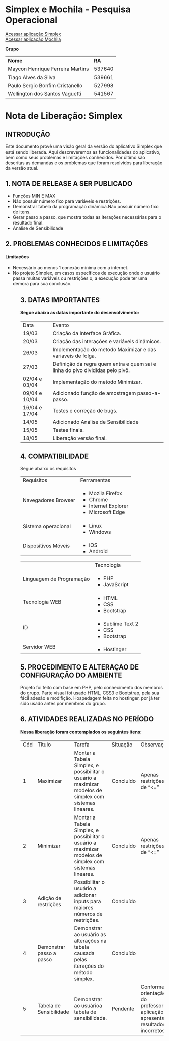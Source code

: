 # Simplex e Mochila - Pesquisa Operacional

<a href="http://simplex-bsi.16mb.com"/>Acessar aplicação Simplex</a>
<br/>
<a href="http://simplex-bsi.16mb.com/mochila.html"/>Acessar aplicação Mochila</a>

<strong>Grupo</strong>

<table style="width:100%">
  <tr>
    <td><strong>Nome</strong></td>
    <td><strong>RA</strong></td> 
  </tr>
  <tr>
    <td>Maycon Henrique Ferreira Martins</td>
    <td>537640</td> 
  </tr>
   <tr>
    <td>Tiago Alves da Silva</td>
    <td>539661</td> 
  </tr>
  <tr>
    <td>Paulo Sergio Bonfim Cristanello</td>
    <td>527998</td> 
  </tr>
  <tr>
    <td>Wellington dos Santos Vaguetti</td>
    <td>541567</td> 
  </tr>
</table>

<h1>Nota de Liberação: Simplex</h1>

<h2>INTRODUÇÃO</h2>

<p>Este documento provê uma visão geral da versão do aplicativo Simplex que está sendo liberada. Aqui descreveremos as funcionalidades do aplicativo, bem como seus problemas e limitações conhecidos. Por último são descritas as demandas e os problemas que foram resolvidos para liberação da versão atual.</p>

<h2>1. NOTA DE RELEASE A SER PUBLICADO</h2>

<ul> 
  <li>Funções MIN E MAX</li>
  <li>Não possuir número fixo para variáveis e restrições.</li>
  <li>Demonstrar tabela da programação dinâmica.Não possuir número fixo de itens.</li>
  <li>Gerar passo a passo, que mostra todas as iterações necessárias para o resultado final.</li>
  <li>Análise de Sensibilidade
</ul>

<h2>2. PROBLEMAS CONHECIDOS E LIMITAÇÕES</h2>

<h4>Limitações</h4>

<ul>
  <li>Necessário ao menos 1 conexão mínima com a internet.</li>
  <li>No projeto Simplex, em casos específicos de execução onde o usuário passa muitas variáveis ou restrições o, a execução pode ter uma demora para sua conclusão.</li>
<ul>

<h2>3. DATAS IMPORTANTES</h2>

<h4>Segue abaixo as datas importante do desenvolvimento:</h4>

<table style="width:100%">
<tr>
    <td>Data</td>
    <td>Evento</td> 
  </tr>
  <tr>
    <td>19/03</td>
    <td>Criação da Interface Gráfica.</td> 
  </tr>
  <tr>
    <td>20/03</td>
    <td>Criação das interações e variáveis dinâmicos.</td> 
  </tr>
  <tr>
    <td>26/03</td>
    <td>Implementação do metodo Maximizar e das variaveis de folga.</td> 
  </tr>
  <tr>
    <td>27/03</td>
    <td>Definição da regra quem entra e quem sai e linha do pivo divididas pelo pivô.</td> 
  </tr>
  <tr>
    <td>02/04 e 03/04</td>
    <td>Implementação do metodo Minimizar.</td> 
  </tr>
  <tr>
    <td>09/04 e 10/04</td>
    <td>Adicionado função de amostragem passo-a-passo.</td> 
  </tr>
  <tr>
    <td>16/04 e 17/04</td>
    <td>Testes e correção de bugs.</td> 
  </tr>
  <tr>
    <td>14/05</td>
    <td>Adicionado Análise de Sensibilidade</td> 
  </tr>
    <tr>
    <td>15/05</td>
    <td>Testes finais.</td> 
  </tr>
  <tr>
    <td>18/05</td>
    <td>Liberação versão final.</td> 
  </tr>
</table>

<h2>4. COMPATIBILIDADE</h2>

<p>Segue abaixo os requisitos</p>

<table style="width:100%">
  <tr>
    <td>Requisitos</td>
    <td>Ferramentas</td> 
  </tr>
  <tr>
    <td>Navegadores Browser</td>
    <td>
    	<ul>
    	  <li>Mozila Firefox</li>
        <li>Chrome</li>
        <li>Internet Explorer</li>
        <li>Microsoft Edge</li>
    	</ul>
  </tr>
  <tr>
    <td>Sistema operacional</td>
    <td>
      <ul>
    	  <li>Linux</li>
        <li>Windows</li>
    	</ul>
    </td> 
  </tr>
  <tr>
    <td>Dispositivos Móveis</td>
    <td>
      <ul>
    	  <li>iOS</li>
        <li>Android</li>
    	</ul>
    </td>
</table>

<table style="width:100%">
  <tr>
    <td> </td>
    <td>Tecnologia</td> 
  </tr>
  <tr>
    <td>Linguagem de Programação</td>
    <td>
    	<ul>
    	  <li>PHP</li>
        <li>JavaScript</li>
    	</ul>
    </td>
  </tr>
<tr>
    <tr>
    <td>Tecnologia WEB</td>
    <td>
    	<ul>
    	  <li>HTML</li>
        <li>CSS</li>
        <li>Bootstrap</li>
    	</ul>
    </td>
  </tr>
<tr>
    <td>ID</td>
    <td>
    	<ul>
    	  <li>Sublime Text 2</li>
        <li>CSS</li>
        <li>Bootstrap</li>
    	</ul>
    </td>
  </tr>
<tr>
    <td>Servidor WEB</td>
    <td>
    	<ul>
    	  <li>Hostinger</li>
    	</ul>
    </td>
</tr>
</table>

<h2>5. PROCEDIMENTO E ALTERAÇAO DE CONFIGURAÇÃO DO AMBIENTE</h2>

<p>Projeto foi feito com base em PHP, pelo conhecimento dos membros do grupo.
Parte visual foi usado HTML, CSS3 e Bootstrap, pela sua fácil adesão e modifição.
Hospedagem feita no hostinger, por já ter sido usado antes por membros do grupo.</p>

<h2>6. ATIVIDADES REALIZADAS NO PERÍODO</h2>

<h4>Nessa liberação foram contemplados os seguintes itens:</h4>

<table style="width:100%">
<tr>
    <td>Cód</td>
    <td>Título</td>
    <td>Tarefa</td>
    <td>Situação</td>
    <td>Observação</td>
  </tr>
  <tr>
    <td>1</td>
    <td>Maximizar</td> 
    <td>Montar a Tabela Simplex, e possibilitar o usuário a maximizar modelos de simplex com sistemas lineares.</td>
    <td>Concluído</td>
    <td>Apenas restrições de “<=”</td>
  </tr>
  <tr>
    <td>2</td>
    <td>Minimizar</td> 
    <td>Montar a Tabela Simplex, e possibilitar o usuário a maximizar modelos de simplex com sistemas lineares.</td>
    <td>Concluído</td>
    <td>Apenas restrições de “<=”</td>
  </tr>
<tr>
    <td>3</td>
    <td>Adição de restrições</td> 
    <td>Possibilitar o usuário a adicionar inputs para maiores números de restrições.</td>
    <td>Concluído</td>
    <td></td>
</tr>
<tr>
    <td>4</td>
    <td>Demonstrar passo a passo</td> 
    <td>Demonstrar ao usuário as alterações na tabela causada pelas iterações do método simplex.</td>
    <td>Concluído</td>
    <td></td>
</tr>
<tr>
    <td>5</td>
    <td>Tabela de Sensibilidade</td> 
    <td>Demonstrar ao usuárioa tabela de sensibilidade.</td>
    <td>Pendente</td>
    <td>Conforme orientação do professor, aplicação apresenta resultados incorretos.</td>
</tr>
 

